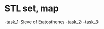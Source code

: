 # STL set, map

-[task_1](https://github.com/KozlovaNastya/BSU/tree/main/fundamentals/labs/lab12/task_1): Sieve of Eratosthenes
-[task_2](https://github.com/KozlovaNastya/BSU/tree/main/fundamentals/labs/lab12/task_2):
-[task_3](https://github.com/KozlovaNastya/BSU/tree/main/fundamentals/labs/lab12/task_3):
